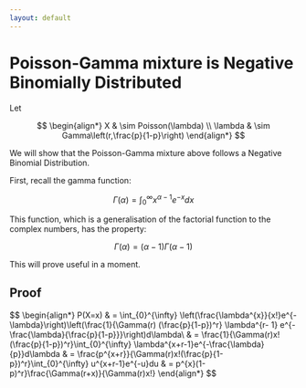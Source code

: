 ```yaml
---
layout: default
---
```


# Poisson-Gamma mixture is Negative Binomially Distributed

Let


$$
\begin{align*}
        X & \sim Poisson(\lambda) \\
  \lambda & \sim Gamma\left(r,\frac{p}{1-p}\right)
\end{align*}
$$

We will show that the Poisson-Gamma mixture above follows a Negative Binomial Distribution.

First, recall the gamma function:

$$ \Gamma(\alpha) = \int_{0}^{\infty} x^{\alpha-1}e^{-x}dx$$

This function, which is a generalisation of the factorial function to the complex numbers, has the property:

$$\Gamma(\alpha)=(\alpha - 1)\Gamma(\alpha - 1)$$

This will prove useful in a moment.

## Proof

$$
\begin{align*}
P(X=x) & = \int_{0}^{\infty} \left(\frac{\lambda^{x}}{x!}e^{-\lambda}\right)\left(\frac{1}{\Gamma(r) (\frac{p}{1-p})^r} \lambda^{r- 1} e^{-\frac{\lambda}{\frac{p}{1-p}}}\right)d\lambda\\
       & = \frac{1}{\Gamma(r)x!(\frac{p}{1-p})^r}\int_{0}^{\infty} \lambda^{x+r-1}e^{-\frac{\lambda}{p}}d\lambda
       & = \frac{p^{x+r}}{\Gamma(r)x!(\frac{p}{1-p})^r}\int_{0}^{\infty} u^{x+r-1}e^{-u}du
       & = p^{x}(1-p)^r}\frac{\Gamma(r+x)}{\Gamma(r)x!}
\end{align*}
$$
